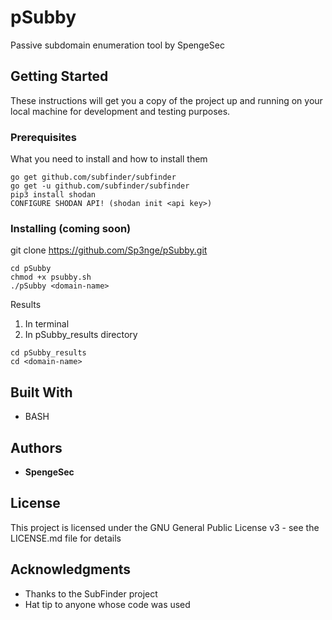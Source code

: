 # pSubby

Passive subdomain enumeration tool by SpengeSec

## Getting Started

These instructions will get you a copy of the project up and running on your local machine for development and testing purposes.

### Prerequisites

What you need to install and how to install them

```
go get github.com/subfinder/subfinder
go get -u github.com/subfinder/subfinder
pip3 install shodan
CONFIGURE SHODAN API! (shodan init <api key>)
```

### Installing (coming soon)
git clone https://github.com/Sp3nge/pSubby.git
```
cd pSubby
chmod +x psubby.sh
./pSubby <domain-name>
```

Results

1) In terminal
2) In pSubby_results directory
```
cd pSubby_results
cd <domain-name>
```

## Built With

* BASH

## Authors

* **SpengeSec**

## License

This project is licensed under the GNU General Public License v3 - see the LICENSE.md file for details

## Acknowledgments

* Thanks to the SubFinder project
* Hat tip to anyone whose code was used
